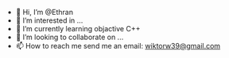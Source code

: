 - 👋 Hi, I’m @Ethran
- 👀 I’m interested in ...
- 🌱 I’m currently learning             objactive C++
- 💞️ I’m looking to collaborate on ...
- 📫 How to reach me                    send me an email: wiktorw39@gmail.com

<!---
Ethran/Ethran is a ✨ special ✨ repository because its `README.md` (this file) appears on your GitHub profile.
You can click the Preview link to take a look at your changes.
--->
